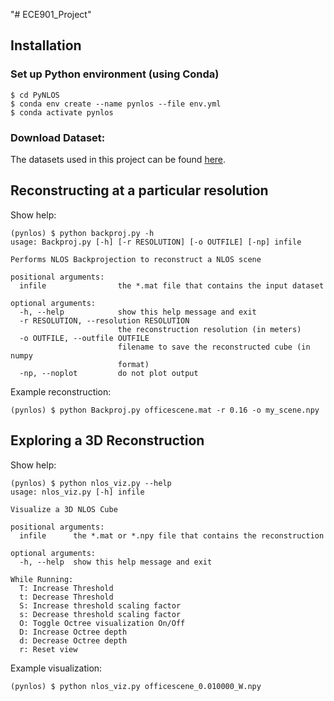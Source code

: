 "# ECE901_Project" 

## Installation

### Set up Python environment (using Conda)
```
$ cd PyNLOS
$ conda env create --name pynlos --file env.yml
$ conda activate pynlos
```

### Download Dataset:

The datasets used in this project can be found [here](https://doi.org/10.6084/m9.figshare.8084987).

## Reconstructing at a particular resolution
Show help:
```
(pynlos) $ python backproj.py -h
usage: Backproj.py [-h] [-r RESOLUTION] [-o OUTFILE] [-np] infile

Performs NLOS Backprojection to reconstruct a NLOS scene

positional arguments:
  infile                the *.mat file that contains the input dataset

optional arguments:
  -h, --help            show this help message and exit
  -r RESOLUTION, --resolution RESOLUTION
                        the reconstruction resolution (in meters)
  -o OUTFILE, --outfile OUTFILE
                        filename to save the reconstructed cube (in numpy
                        format)
  -np, --noplot         do not plot output
```

Example reconstruction:

```
(pynlos) $ python Backproj.py officescene.mat -r 0.16 -o my_scene.npy
```

## Exploring a 3D Reconstruction

Show help:
```
(pynlos) $ python nlos_viz.py --help
usage: nlos_viz.py [-h] infile

Visualize a 3D NLOS Cube

positional arguments:
  infile      the *.mat or *.npy file that contains the reconstruction

optional arguments:
  -h, --help  show this help message and exit

While Running:
  T: Increase Threshold
  t: Decrease Threshold
  S: Increase threshold scaling factor
  s: Decrease threshold scaling factor
  O: Toggle Octree visualization On/Off
  D: Increase Octree depth
  d: Decrease Octree depth
  r: Reset view
```

Example visualization:
```
(pynlos) $ python nlos_viz.py officescene_0.010000_W.npy
```